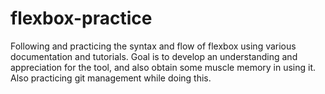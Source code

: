 # flexbox-practice
Following and practicing the syntax and flow of flexbox using various documentation and tutorials. 
Goal is to develop an understanding and appreciation for the tool, and also obtain some muscle memory in using it.
Also practicing git management while doing this.